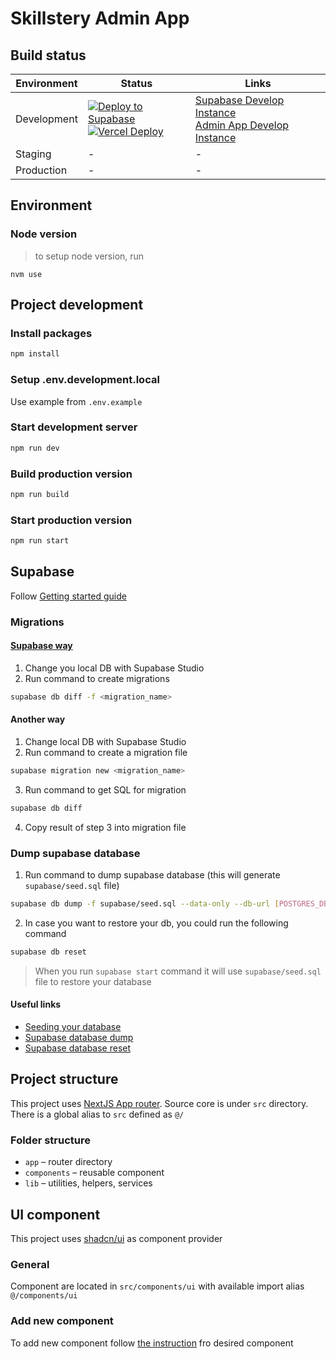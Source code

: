 # Skillstery Admin App

## Build status

| Environment | Status | Links |
| --- | --- | --- |
| Development | [![Deploy to Supabase](https://github.com/Skillstery/supabase/actions/workflows/dev_deploy.yaml/badge.svg?branch=development)](https://github.com/Skillstery/supabase/actions/workflows/dev_deploy.yaml) <br> [![Vercel Deploy](https://therealsujitk-vercel-badge.vercel.app/?app=dev-skillstery-supabase)](https://vercel.com/skillstery/skillstery-admin-app/deployments?environment=preview) | [Supabase Develop Instance](https://supabase.com/dashboard/project/zmlfknbdplcdcqlkoyig) <br> [Admin App Develop Instance](https://dev-skillstery-supabase.vercel.app/) |
| Staging | - | - |
| Production | - | - |

## Environment
### Node version
> to setup node version, run
```
nvm use
```

## Project development
### Install packages
```bash
npm install
```

### Setup .env.development.local
Use example from `.env.example`

### Start development server
```bash
npm run dev
```

### Build production version
```bash
npm run build
```

### Start production version
```bash
npm run start
```

## Supabase
Follow [Getting started guide](https://supabase.com/docs/guides/cli/getting-started)

### Migrations
#### [Supabase way](https://supabase.com/docs/guides/cli/managing-environments#auto-schema-diff)
1. Change you local DB with Supabase Studio
2. Run command to create migrations
```bash
supabase db diff -f <migration_name>
```

#### Another way
1. Change local DB with Supabase Studio
2. Run command to create a migration file
```bash
supabase migration new <migration_name>
```
3. Run command to get SQL for migration
```bash
supabase db diff
```
4. Copy result of step 3 into migration file

### Dump supabase database
1. Run command to dump supabase database (this will generate `supabase/seed.sql` file)
```bash
supabase db dump -f supabase/seed.sql --data-only --db-url [POSTGRES_DB_URL]
```

2. In case you want to restore your db, you could run the following command
```bash
supabase db reset
```

> When you run `supabase start` command it will use `supabase/seed.sql` file to restore your database

#### Useful links

- [Seeding your database](https://supabase.com/docs/guides/cli/seeding-your-database)
- [Supabase database dump](https://supabase.com/docs/reference/cli/supabase-db-dump)
- [Supabase database reset](https://supabase.com/docs/reference/cli/supabase-db-reset)

## Project structure
This project uses [NextJS App router](https://nextjs.org/docs/app/building-your-application/routing). Source core is under `src` directory. There is a global alias to `src` defined as `@/`

### Folder structure
- `app` – router directory
- `components` – reusable component
- `lib` – utilities, helpers, services

## UI component
This project uses [shadcn/ui](https://ui.shadcn.com/) as component provider

### General
Component are located in `src/components/ui` with available import alias `@/components/ui`

### Add new component
To add new component follow [the instruction](https://ui.shadcn.com/docs) fro desired component
